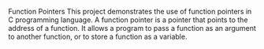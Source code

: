 Function Pointers
This project demonstrates the use of function pointers in C programming language. A function pointer is a pointer that points to the address of a function. It allows a program to pass a function as an argument to another function, or to store a function as a variable.
